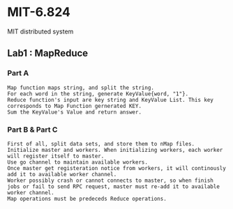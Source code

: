 # MIT-6.824

MIT distributed system

## Lab1 : MapReduce

### Part A

    Map function maps string, and split the string. 
    For each word in the string, generate KeyValue{word, "1"}.
    Reduce function's input are key string and KeyValue List. This key corresponds to Map Function gernerated KEY.
    Sum the KeyValue's Value and return answer.

### Part B & Part C

    First of all, split data sets, and store them to nMap files.
    Initialize master and workers. When initializing workers, each worker will register itself to master.
    Use go channel to maintain available workers. 
    Once master get registeration notice from workers, it will continously add it to available worker channel.
    Worker possibly crash or cannot connects to master, so when finish jobs or fail to send RPC request, master must re-add it to available worker channel.
    Map operations must be predeceds Reduce operations. 

